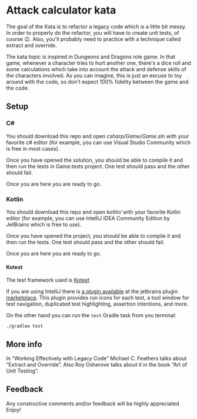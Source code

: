 # Attack calculator kata
The goal of the Kata is to refactor a legacy code which is a little bit messy. In order to properly do the refactor, you will have to create unit tests, of course :wink:. Also, you'll probably need to practice with a technique called extract and override.

The kata topic is inspired in Dungeons and Dragons role game. In that game, whenever a character tries to hurt another one, there's a dice roll and some calculations which take into account the attack and defense skills of the characters involved. As you can imagine, this is just an excuse to toy around with the code, so don't expect 100% fidelity between the game and the code.

## Setup

### C#
You should download this repo and open *csharp/Game/Game.sln*  with your favorite c# editor (for example, you can use Visual Studio Community which is free in most cases).

Once you have opened the solution, you should be able to compile it and then run the tests in Game.tests project. One test should pass and the other should fail.

Once you are here you are ready to go.

### Kotlin
You should download this repo and open *kotlin/* with your favorite Kotlin editor (for example, you can use IntelliJ IDEA Community Edition by JetBrains which is free to use).

Once you have opened the project, you should be able to compile it and then run the tests. One test should pass and the other should fail.

Once you are here you are ready to go.

#### Kotest
The test framework used is [Kotest](https://kotest.io/)

If you are using IntelliJ there is [a plugin available](https://github.com/kotest/kotest-intellij-plugin) at the jetbrains plugin [marketplace](https://plugins.jetbrains.com/plugin/14080-kotest). This plugin provides run icons for each test, a tool window for test navigation, duplicated test highlighting, assertion intentions, and more.

On the other hand you can run the `test` Gradle task from you terminal: 
```shell
./gradlew test
```

## More info
In “Working Effectively with Legacy Code” Michael C. Feathers talks about “Extract and Override”. Also Roy Osherove talks about it in the book “Art of Unit Testing“.

## Feedback
Any constructive comments and/or feedback will be highly appreciated.
Enjoy!